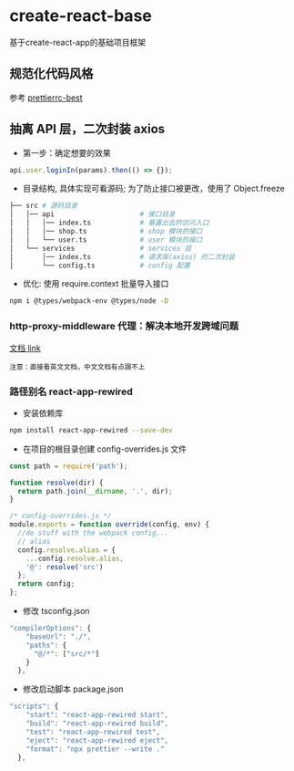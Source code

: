 # create-react-base

基于create-react-app的基础项目框架

## 规范化代码风格

参考 [prettierrc-best](https://github.com/luozyiii/prettierrc-best)

## 抽离 API 层，二次封装 axios

- 第一步：确定想要的效果

```js
api.user.loginIn(params).then(() => {});
```

- 目录结构, 具体实现可看源码; 为了防止接口被更改，使用了 Object.freeze

```bash
├── src # 源码目录
│   │── api                     # 接口目录
│   │   │── index.ts            # 暴露出去的访问入口
│   │   │── shop.ts             # shop 模块的接口
│   │   └── user.ts             # user 模块的接口
│   └── services                # services 层
│       │── index.ts            # 请求库(axios) 的二次封装
│       └── config.ts           # config 配置
```

- 优化: 使用 require.context 批量导入接口

```bash
npm i @types/webpack-env @types/node -D
```

### http-proxy-middleware 代理：解决本地开发跨域问题

[文档 link](https://create-react-app.dev/docs/proxying-api-requests-in-development/)

```
注意：直接看英文文档，中文文档有点跟不上
```

### 路径别名 react-app-rewired

- 安装依赖库

```bash
npm install react-app-rewired --save-dev

```

- 在项目的根目录创建 config-overrides.js 文件

```js
const path = require('path');

function resolve(dir) {
  return path.join(__dirname, '.', dir);
}

/* config-overrides.js */
module.exports = function override(config, env) {
  //do stuff with the webpack config...
  // alias
  config.resolve.alias = {
    ...config.resolve.alias,
    '@': resolve('src')
  };
  return config;
};
```

- 修改 tsconfig.json

```js
"compilerOptions": {
    "baseUrl": "./",
    "paths": {
      "@/*": ["src/*"]
    }
  },
```

- 修改启动脚本 package.json

```js
"scripts": {
    "start": "react-app-rewired start",
    "build": "react-app-rewired build",
    "test": "react-app-rewired test",
    "eject": "react-app-rewired eject",
    "format": "npx prettier --write ."
  },
```
